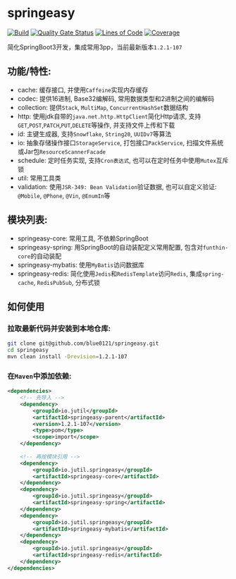 # springeasy
[![Build](https://github.com/blue0121/springeasy/actions/workflows/maven.yml/badge.svg)](https://github.com/blue0121/springeasy/actions/workflows/maven.yml) [![Quality Gate Status](https://sonarcloud.io/api/project_badges/measure?project=blue0121_springeasy&metric=alert_status)](https://sonarcloud.io/summary/new_code?id=blue0121_springeasy) [![Lines of Code](https://sonarcloud.io/api/project_badges/measure?project=blue0121_springeasy&metric=ncloc)](https://sonarcloud.io/summary/new_code?id=blue0121_springeasy) [![Coverage](https://sonarcloud.io/api/project_badges/measure?project=blue0121_springeasy&metric=coverage)](https://sonarcloud.io/summary/new_code?id=blue0121_springeasy)

简化SpringBoot3开发，集成常用3pp，当前最新版本`1.2.1-107`

## 功能/特性:
- cache: 缓存接口, 并使用`Caffeine`实现内存缓存
- codec: 提供16进制, Base32编解码, 常用数据类型和2进制之间的编解码
- collection: 提供`Stack`, `MultiMap`, `ConcurrentHashSet`数据结构
- http: 使用jdk自带的`java.net.http.HttpClient`简化Http请求, 支持`GET`,`POST`,`PATCH`,`PUT`,`DELETE`等操作, 并支持文件上传和下载
- id: 主键生成器, 支持`Snowflake`, `String20`, `UUIDv7`等算法
- io: 抽象存储操作接口`StorageService`, 打包接口`PackService`, 扫描文件系统或Jar包`ResourceScannerFacade`
- schedule: 定时任务实现, 支持`Cron表达式`, 也可以在定时任务中使用`Mutex`互斥锁
- util: 常用工具类
- validation: 使用`JSR-349: Bean Validation`验证数据, 也可以自定义验证: `@Mobile`, `@Phone`, `@Vin`, `@EnumIn`等

## 模块列表:
- springeasy-core: 常用工具, 不依赖SpringBoot
- springeasy-spring: 用SpringBoot的自动装配定义常用配置, 包含对`funthin-core`的自动装配
- springeasy-mybatis: 使用`MyBatis`访问数据库
- springeasy-redis: 简化使用`Jedis`和`RedisTemplate`访问`Redis`, 集成`spring-cache`, `RedisPubSub`, 分布式锁

## 如何使用
### 拉取最新代码并安装到本地仓库:
```bash
git clone git@github.com/blue0121/springeasy.git
cd springeasy
mvn clean install -Drevision=1.2.1-107
```

### 在`Maven`中添加依赖:
```xml
<dependencies>
	<!-- 先导入 -->
	<dependency>
		<groupId>io.jutil</groupId>
		<artifactId>springeasy-parent</artifactId>
		<version>1.2.1-107</version>
		<type>pom</type>
		<scope>import</scope>
	</dependency>
    
	<!-- 再按模块引用 -->
	<dependency>
		<groupId>io.jutil.springeasy</groupId>
		<artifactId>springeasy-core</artifactId>
	</dependency>
	<dependency>
		<groupId>io.jutil.springeasy</groupId>
		<artifactId>springeasy-spring</artifactId>
	</dependency>
	<dependency>
		<groupId>io.jutil.springeasy</groupId>
		<artifactId>springeasy-mybatis</artifactId>
	</dependency>
	<dependency>
		<groupId>io.jutil.springeasy</groupId>
		<artifactId>springeasy-redis</artifactId>
	</dependency>
</dependencies>
```

